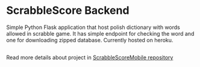 
# ScrabbleScore Backend

Simple Python Flask application that host polish dictionary with words allowed in scrabble game. It has simple endpoint for checking the word and one for downloading zipped database. Currently hosted on heroku.
##
Read more details about project in [ScrabbleScoreMobile repository](https://github.com/Simon-the-Shark/ScrabbleScoreMobile)
##
